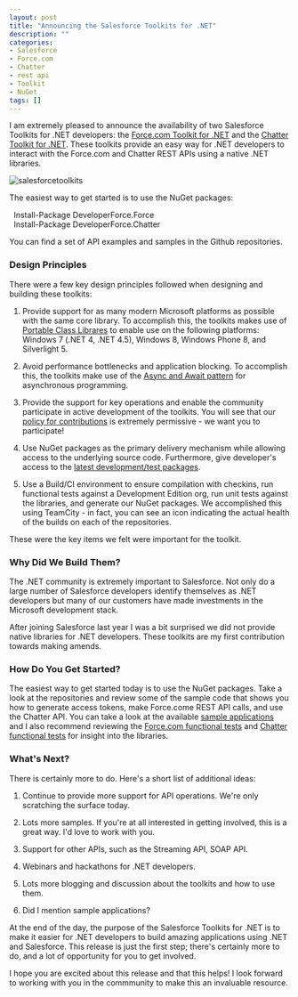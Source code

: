 ```yaml
---
layout: post
title: "Announcing the Salesforce Toolkits for .NET"
description: ""
categories:
- Salesforce
- Force.com
- Chatter
- rest api
- Toolkit
- NuGet
tags: []
---
```


I am extremely pleased to announce the availability of two Salesforce Toolkits for .NET developers: the [Force.com Toolkit for .NET](https://github.com/developerforce/Force.com-Toolkit-for-NET) and the [Chatter Toolkit for .NET](https://github.com/developerforce/Chatter-Toolkit-for-NET). These toolkits provide an easy way for .NET developers to interact with the Force.com and Chatter REST APIs using a native .NET libraries.

![salesforcetoolkits](https://f.cloud.github.com/assets/746259/1926314/ddc56dec-7e3f-11e3-9428-cb3958a2e0c4.png)

The easiest way to get started is to use the NuGet packages:

&nbsp;&nbsp;<span class="inline-code">Install-Package DeveloperForce.Force</span><br />
&nbsp;&nbsp;<span class="inline-code">Install-Package DeveloperForce.Chatter</span><br />

You can find a set of API examples and samples in the Github repositories.

### Design Principles

There were a few key design principles followed when designing and building these toolkits:

1. Provide support for as many modern Microsoft platforms as possible with the same core library. To accomplish this, the toolkits makes use of [Portable Class Librares](http://msdn.microsoft.com/en-us/library/gg597391.aspx) to enable use on the following platforms: Windows 7 (.NET 4, .NET 4.5), Windows 8, Windows Phone 8, and Silverlight 5.

2. Avoid performance bottlenecks and application blocking. To accomplish this, the toolkits make use of the [Async and Await pattern](http://msdn.microsoft.com/en-us/library/hh191443.aspx) for asynchronous programming.

3. Provide the support for key operations and enable the community participate in active development of the toolkits. You will see that our [policy for contributions](https://github.com/developerforce/Force.com-Toolkit-for-NET/blob/master/README.md#contributing-to-the-repository) is extremely permissive - we want you to participate!

4. Use NuGet packages as the primary delivery mechanism while allowing access to the underlying source code. Furthermore, give developer's access to the [latest development/test packages](https://github.com/developerforce/Force.com-Toolkit-for-NET/blob/master/README.md#devtest-packages).

5. Use a Build/CI environment to ensure compilation with checkins, run functional tests against a Development Edition org, run unit tests against the libraries, and generate our NuGet packages. We accomplished this using TeamCity - in fact, you can see an icon indicating the actual health of the builds on each of the repositories. 

These were the key items we felt were important for the toolkit.

### Why Did We Build Them?

The .NET community is extremely important to Salesforce. Not only do a large number of Salesforce developers identify themselves as .NET developers but many of our customers have made investments in the Microsoft development stack.

After joining Salesforce last year I was a bit surprised we did not provide native libraries for .NET developers. These toolkits are my first contribution towards making amends.

### How Do You Get Started?

The easiest way to get started today is to use the NuGet packages. Take a look at the repositories and review some of the sample code that shows you how to generate access tokens, make Force.come REST API calls, and use the Chatter API. You can take a look at the available [sample applications](https://github.com/developerforce/Force.com-Toolkit-for-NET/tree/master/samples) and I also recommend reviewing the [Force.com functional tests](https://github.com/developerforce/Force.com-Toolkit-for-NET/blob/master/src/ForceToolkitForNet.FunctionalTests/ForceClientTests.cs) and [Chatter functional tests](https://github.com/developerforce/Chatter-Toolkit-for-NET/blob/master/src/ChatterToolkitForNET.FunctionalTests/ChatterClientTests.cs) for insight into the libraries.

### What's Next?

There is certainly more to do. Here's a short list of additional ideas:

1. Continue to provide more support for API operations. We're only scratching the surface today.

2. Lots more samples. If you're at all interested in getting involved, this is a great way. I'd love to work with you.

3. Support for other APIs, such as the Streaming API, SOAP API.

4. Webinars and hackathons for .NET developers.

5. Lots more blogging and discussion about the toolkits and how to use them.

6. Did I mention sample applications?

At the end of the day, the purpose of the Salesforce Toolkits for .NET is to make it easier for .NET developers to build amazing applications using .NET and Salesforce. This release is just the first step; there's certainly more to do, and a lot of opportunity for you to get involved.

I hope you are excited about this release and that this helps! I look forward to working with you in the commmunity to make this an invaluable resource.
